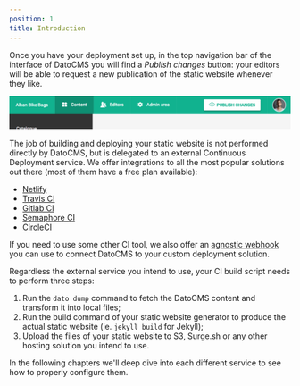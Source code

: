 ```yaml
---
position: 1
title: Introduction
---
```


Once you have your deployment set up, in the top navigation bar of the interface of DatoCMS you will find a *Publish changes* button: your editors will be able to request a new publication of the static website whenever they like.

![foo](../images/publish-button.png)

The job of building and deploying your static website is not performed directly by DatoCMS, but is delegated to an external Continuous Deployment service. We offer integrations to all the most popular solutions out there (most of them have a free plan available):

* [Netlify](/docs/deployment/netlify/)
* [Travis CI](/docs/deployment/travis/)
* [Gitlab CI](/docs/deployment/gitlab/)
* [Semaphore CI](/docs/deployment/semaphore/)
* [CircleCI](/docs/deployment/circleci/)

If you need to use some other CI tool, we also offer an [agnostic webhook](/docs/deployment/custom/) you can use to connect DatoCMS to your custom deployment solution. 

Regardless the external service you intend to use, your CI build script needs to perform three steps:

1. Run the `dato dump` command to fetch the DatoCMS content and transform it into local files;
1. Run the build command of your static website generator to produce the actual static website (ie. `jekyll build` for Jekyll);
1. Upload the files of your static website to S3, Surge.sh or any other hosting solution you intend to use.

In the following chapters we'll deep dive into each different service to see how to properly configure them.
